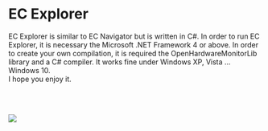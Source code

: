 #	EC Explorer
<p>
 	EC Explorer is similar to EC Navigator but is written in  C#.  In order
to run EC Explorer, it is necessary the Microsoft .NET Framework 4 or above. In 
order to create your own compilation, it is required the OpenHardwareMonitorLib 
library and a C# compiler. It works fine under Windows XP, Vista ... Windows 10. <br>
	I hope you enjoy it.
</p>
<br><br>
<p><img src="ECNavigator.jpg"></p>
<br><br>

